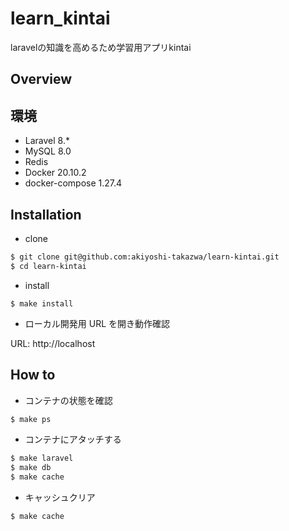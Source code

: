 # learn_kintai

laravelの知識を高めるため学習用アプリkintai

## Overview

## 環境

-   Laravel 8.*
-   MySQL 8.0
-   Redis 
-   Docker 20.10.2
-   docker-compose 1.27.4

## Installation

-   clone

```bash
$ git clone git@github.com:akiyoshi-takazwa/learn-kintai.git
$ cd learn-kintai
```

- install

```
$ make install
```

-   ローカル開発用 URL を開き動作確認

URL: http://localhost

## How to

-   コンテナの状態を確認

```bash
$ make ps
```

-   コンテナにアタッチする

```bash
$ make laravel
$ make db
$ make cache
```

-   キャッシュクリア

```bash
$ make cache
```


